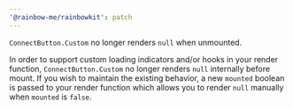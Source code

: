 ```yaml
---
'@rainbow-me/rainbowkit': patch
---
```


`ConnectButton.Custom` no longer renders `null` when unmounted.

In order to support custom loading indicators and/or hooks in your render function, `ConnectButton.Custom` no longer renders `null` internally before mount. If you wish to maintain the existing behavior, a new `mounted` boolean is passed to your render function which allows you to render `null` manually when `mounted` is `false`.
